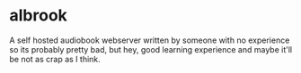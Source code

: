 # albrook
A self hosted audiobook webserver written by someone with no experience so its probably pretty bad, but hey, good learning experience and maybe it'll be not as crap as I think.
